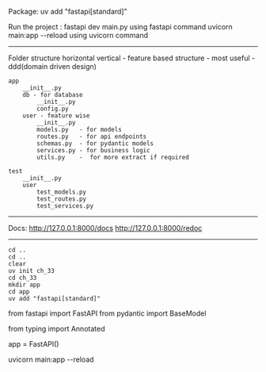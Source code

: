 Package:
    uv add "fastapi[standard]"

Run the project :
    fastapi dev main.py         using fastapi command
    uvicorn main:app --reload   using uvicorn command

-------------------------
Folder structure
    horizontal 
    vertical - feature based structure
        - most useful
        - ddd(domain driven design)

    

    app
        __init__.py
        db - for database
            __init__.py
            config.py
        user - feature wise
            __init__.py
            models.py   - for models
            routes.py   - for api endpoints 
            schemas.py  - for pydantic models
            services.py - for business logic
            utils.py    -  for more extract if required

    test
        __init__.py
        user
            test_models.py
            test_routes.py
            test_services.py

-------------------------
Docs:
    http://127.0.0.1:8000/docs
    http://127.0.0.1:8000/redoc

-------------------------
    cd ..
    cd ..
    clear
    uv init ch_33
    cd ch_33
    mkdir app
    cd app     
    uv add "fastapi[standard]"

from fastapi import FastAPI
from pydantic import BaseModel

from typing import Annotated

app = FastAPI()

uvicorn main:app --reload